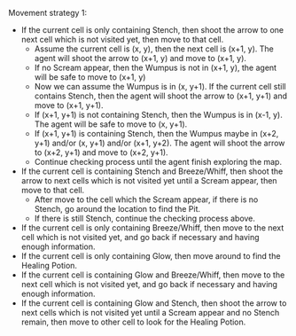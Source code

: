 Movement strategy 1:
- If the current cell is only containing Stench, then shoot the arrow to one next cell which is not visited yet, then move to that cell.
    - Assume the current cell is (x, y), then the next cell is (x+1, y). The agent will shoot the arrow to (x+1, y) and move to (x+1, y).
    - If no Scream appear, then the Wumpus is not in (x+1, y), the agent will be safe to move to (x+1, y)
    - Now we can assume the Wumpus is in (x, y+1). If the current cell still contains Stench, then the agent will shoot the arrow to (x+1, y+1) and move to (x+1, y+1).
    - If (x+1, y+1) is not containing Stench, then the Wumpus is in (x-1, y). The agent will be safe to move to (x, y+1).
    - If (x+1, y+1) is containing Stench, then the Wumpus maybe in (x+2, y+1) and/or (x, y+1) and/or (x+1, y+2). The agent will shoot the arrow to (x+2, y+1) and move to (x+2, y+1).
    - Continue checking process until the agent finish exploring the map.
- If the current cell is containing Stench and Breeze/Whiff, then shoot the arrow to next cells which is not visited yet until a Scream appear, then move to that cell.
    - After move to the cell which the Scream appear, if there is no Stench, go around the location to find the Pit.
    - If there is still Stench, continue the checking process above.
- If the current cell is only containing Breeze/Whiff, then move to the next cell which is not visited yet, and go back if necessary and having enough information.
- If the current cell is only containing Glow, then move around to find the Healing Potion.
- If the current cell is containing Glow and Breeze/Whiff, then move to the next cell which is not visited yet, and go back if necessary and having enough information.
- If the current cell is containing Glow and Stench, then shoot the arrow to next cells which is not visited yet until a Scream appear and no Stench remain, then move to other cell to look for the Healing Potion.